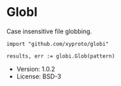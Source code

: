 # GlobI

Case insensitive file globbing.

```
import "github.com/xyproto/globi"

results, err := globi.Glob(pattern)
```

* Version: 1.0.2
* License: BSD-3
